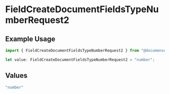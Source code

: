 # FieldCreateDocumentFieldsTypeNumberRequest2

## Example Usage

```typescript
import { FieldCreateDocumentFieldsTypeNumberRequest2 } from "@documenso/sdk-typescript/models/operations";

let value: FieldCreateDocumentFieldsTypeNumberRequest2 = "number";
```

## Values

```typescript
"number"
```